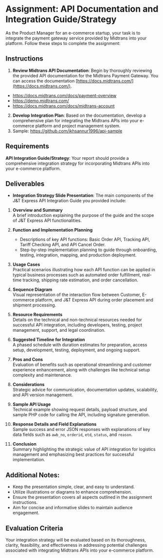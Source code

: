 # Assignment: API Documentation and Integration Guide/Strategy

As the Product Manager for an e-commerce startup, your task is to integrate the payment gateway service provided by Midtrans into your platform. Follow these steps to complete the assignment:

## Instructions

1. **Review Midtrans API Documentation**: Begin by thoroughly reviewing the provided API documentation for the Midtrans Payment Gateway. You can access the documentation [https://docs.midtrans.com/](https://docs.midtrans.com/).

- https://docs.midtrans.com/docs/payment-overview
- https://demo.midtrans.com/
- https://docs.midtrans.com/docs/midtrans-account

2. **Develop Integration Plan**: Based on the documentation, develop a comprehensive plan for integrating the Midtrans APIs into your e-commerce platform and project management system.
3. Sample: https://github.com/ikhsannur1996/api-sample

## Requirements

**API Integration Guide/Strategy**: Your report should provide a comprehensive integration strategy for incorporating Midtrans APIs into your e-commerce platform.

## Deliverables

- **Integration Strategy Slide Presentation**:
  The main components of the J&T Express API Integration Guide you provided include:

1. **Overview and Summary**  
   A brief introduction explaining the purpose of the guide and the scope of J&T Express API functionalities.

2. **Function and Implementation Planning**  
   - Descriptions of key API functions: Basic Order API, Tracking API, Tariff Checking API, and API Cancel Order.  
   - Step-by-step implementation planning to guide through onboarding, testing, integration, mapping, and production deployment.

3. **Usage Cases**  
   Practical scenarios illustrating how each API function can be applied in typical business processes such as automated order fulfillment, real-time tracking, shipping rate estimation, and order cancellation.

4. **Sequence Diagram**  
   Visual representation of the interaction flow between Customer, E-commerce platform, and J&T Express API during order placement and shipment processing.

5. **Resource Requirements**  
   Details on the technical and non-technical resources needed for successful API integration, including developers, testing, project management, support, and legal coordination.

6. **Suggested Timeline for Integration**  
   A phased schedule with duration estimates for preparation, access setup, development, testing, deployment, and ongoing support.

7. **Pros and Cons**  
   Evaluation of benefits such as operational streamlining and customer experience enhancement, along with challenges like technical setup complexity and maintenance.

8. **Considerations**  
   Strategic advice for communication, documentation updates, scalability, and API version management.

9. **Sample API Usage**  
   Technical example showing request details, payload structure, and sample PHP code for calling the API, including signature generation.

10. **Response Details and Field Explanations**  
    Sample success and error JSON responses with explanations of key data fields such as `awb_no`, `orderid`, `etd`, `status`, and `reason`.

11. **Conclusion**  
    Summary highlighting the strategic value of API integration for logistics management and emphasizing best practices for successful implementation.

## Additional Notes:

- Keep the presentation simple, clear, and easy to understand.
- Utilize illustrations or diagrams to enhance comprehension.
- Ensure the presentation covers all aspects outlined in the assignment instructions.
- Aim for concise and informative slides to maintain audience engagement.

## Evaluation Criteria

Your integration strategy will be evaluated based on its thoroughness, clarity, feasibility, and effectiveness in addressing potential challenges associated with integrating Midtrans APIs into your e-commerce platform.
